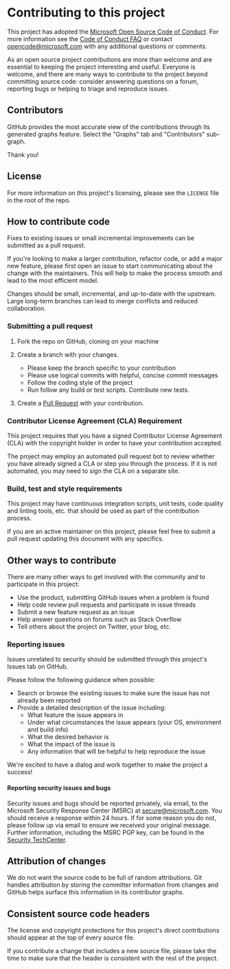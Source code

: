 # Contributing to this project

<!-- This file is currently generic with the exception of mentioning how
     to report security-related bugs to Microsoft. -->

This project has adopted the [Microsoft Open Source Code of
Conduct](https://opensource.microsoft.com/codeofconduct/).
For more information see the [Code of Conduct
FAQ](https://opensource.microsoft.com/codeofconduct/faq/) or
contact [opencode@microsoft.com](mailto:opencode@microsoft.com)
with any additional questions or comments.

As an open source project contributions are more than welcome and are
essential to keeping the project interesting and useful. Everyone is
welcome, and there are many ways to contribute to the project beyond
committing source code: consider answering questions on a forum,
reporting bugs or helping to triage and reproduce issues.

<!-- CONSIDER: Community guideline or code of conduct link -->

## Contributors

GitHub provides the most accurate view of the contributions through its
generated graphs feature. Select the "Graphs" tab and
"Contributors" sub-graph.

Thank you!

## License

For more information on this project's licensing, please see the
`LICENSE` file in the root of the repo.

<!-- Not a link, since some projects use LICENSE and others use LICENSE.TXT -->

## How to contribute code

Fixes to existing issues or small incremental improvements can be
submitted as a pull request.

If you're looking to make a larger contribution, refactor code, or add
a major new feature, please first open an issue to start communicating
about the change with the maintainers. This will help to make the process
smooth and lead to the most efficient model.

Changes should be small, incremental, and up-to-date with the upstream.
Large long-term branches can lead to merge conflicts and reduced
collaboration.

### Submitting a pull request

1. Fork the repo on GitHub, cloning on your machine
2. Create a branch with your changes.
   - Please keep the branch specific to your contribution
   - Please use logical commits with helpful, concise commit messages
   - Follow the coding style of the project
   - Run follow any build or test scripts. Contribute new tests.

3. Create a [Pull Request](https://help.github.com/articles/using-pull-requests/) with your contribution.

### Contributor License Agreement (CLA) Requirement

This project requires that you have a signed Contributor License
Agreement (CLA) with the copyright holder in order to have your
contribution accepted.

The project may employ an automated pull request bot to review whether
you have already signed a CLA or step you through the process. If it
is not automated, you may need to sign the CLA on a separate site.

### Build, test and style requirements

This project may have continuous integration scripts, unit tests,
code quality and linting tools, etc. that should be used as part
of the contribution process.

If you are an active maintainer on this project, please feel free
to submit a pull request updating this document with any specifics.

## Other ways to contribute

There are many other ways to get involved with the community and to
participate in this project:

- Use the product, submitting GitHub issues when a problem is found
- Help code review pull requests and participate in issue threads
- Submit a new feature request as an issue
- Help answer questions on forums such as Stack Overflow
- Tell others about the project on Twitter, your blog, etc.

### Reporting issues

Issues unrelated to security should be submitted through this
project's Issues tab on GitHub.

Please follow the following guidance when possible:

- Search or browse the existing issues to make sure the issue
  has not already been reported
- Provide a detailed description of the issue including:
  - What feature the issue appears in
  - Under what circumstances the issue appears (your OS, environment
    and build info)
  - What the desired behavior is
  - What the impact of the issue is
  - Any information that will be helpful to help reproduce the issue

We're excited to have a dialog and work together to make the
project a success!

#### Reporting security issues and bugs

Security issues and bugs should be reported privately, via email, to the
Microsoft Security Response Center (MSRC) at
[secure@microsoft.com](mailto:secure@microsoft.com). You should receive
a response within 24 hours. If for some reason you do not, please follow
up via email to ensure we received your original message. Further information,
including the MSRC PGP key, can be found in the [Security TechCenter](https://technet.microsoft.com/en-us/security/ff852094.aspx).

## Attribution of changes

We do not want the source code to be full of random attributions. Git
handles attribution by storing the committer information from changes
and GitHub helps surface this information in its contributor graphs.

## Consistent source code headers

The license and copyright protections for this project's direct
contributions should appear at the top of every source file.

If you contribute a change that includes a new source file, please
take the time to make sure that the header is consistent with the
rest of the project.

<!--
### Write Access

Write access is a very special privilege that is granted to project
maintainers and contributions with a track record of substantial
high-quality changes and community participation.

Even with write access, the code reviews and pull request process
should be used.
-->

<!-- Specific governance instructions can be added as appropriate -->
